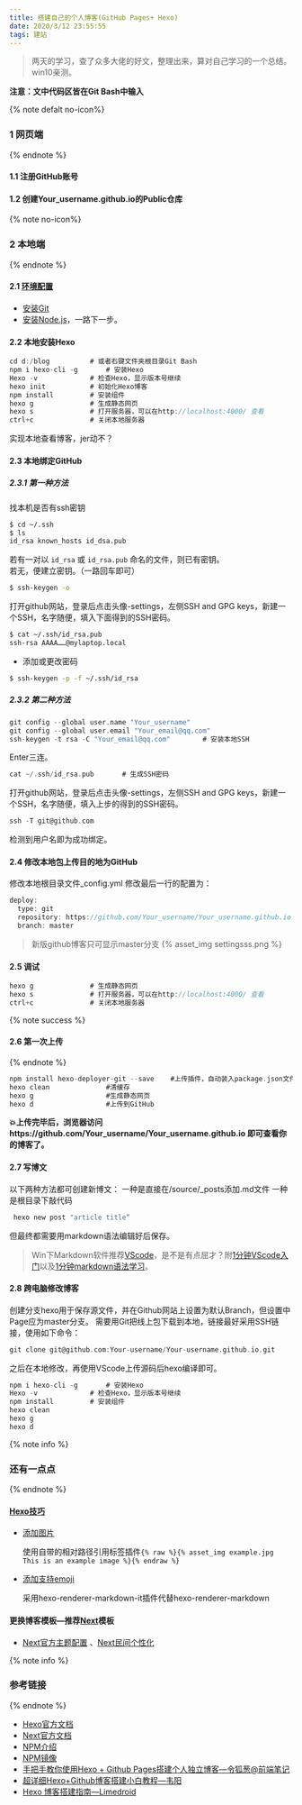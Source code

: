```yaml
---
title: 搭建自己的个人博客(GitHub Pages+ Hexo)
date: 2020/3/12 23:55:55
tags: 建站
---
```


<blockquote class="blockquote-center">两天的学习，查了众多大佬的好文，整理出来，算对自己学习的一个总结。win10亲测。</blockquote>

<!-- more -->
 
**注意：文中代码区皆在Git Bash中输入**

{% note  defalt no-icon%}
### 1 网页端
{% endnote %}

#### 1.1 注册GitHub账号
#### 1.2 创建Your_username.github.io的Public仓库

{% note  no-icon%}
### 2 本地端
{% endnote %}

#### 2.1 [环境配置](https://hexo.io/zh-cn/docs/)
* [安装Git](http://git-scm.com/download/)
* [安装Node.js](https://nodejs.org/download/release/v10.24.0/)，一路下一步。

#### 2.2 本地安装Hexo

```c
cd d:/blog			# 或者右键文件夹根目录Git Bash 
npm i hexo-cli -g		# 安装Hexo
Hexo -v				# 检查Hexo，显示版本号继续
hexo init			# 初始化Hexo博客
npm install			# 安装组件
hexo g				# 生成静态网页
hexo s				# 打开服务器，可以在http://localhost:4000/ 查看
ctrl+c				# 关闭本地服务器
```
实现本地查看博客，jer动不？
#### 2.3 本地绑定GitHub
##### 2.3.1 第一种方法
找本机是否有ssh密钥
```bash
$ cd ~/.ssh
$ ls 
id_rsa known_hosts id_dsa.pub
```
若有一对以 `id_rsa` 或 `id_rsa.pub` 命名的文件，则已有密钥。		
若无，便建立密钥。（一路回车即可）
```bash
$ ssh-keygen -o 
``` 

打开github网站，登录后点击头像-settings，左侧SSH and GPG keys，新建一个SSH，名字随便，填入下面得到的SSH密码。
```bash
$ cat ~/.ssh/id_rsa.pub 
ssh-rsa AAAA……@mylaptop.local  
```

- 添加或更改密码
 ```bash
$ ssh-keygen -p -f ~/.ssh/id_rsa
 ```
##### 2.3.2 第二种方法
```c
git config --global user.name "Your_username"
git config --global user.email "Your_email@qq.com"   
ssh-keygen -t rsa -C "Your_email@qq.com"		# 安装本地SSH
```
Enter三连。
```c
cat ~/.ssh/id_rsa.pub		# 生成SSH密码
```
打开github网站，登录后点击头像-settings，左侧SSH and GPG keys，新建一个SSH，名字随便，填入上步的得到的SSH密码。
```c
ssh -T git@github.com
```
检测到用户名即为成功绑定。
#### 2.4 修改本地包上传目的地为GitHub

修改本地根目录文件_config.yml
修改最后一行的配置为：

```c
deploy:
  type: git
  repository: https://github.com/Your_username/Your_username.github.io.git
  branch: master		
```

>新版github博客只可显示master分支
>{% asset_img settingsss.png %}


#### 2.5 调试
```c
hexo g				# 生成静态网页
hexo s				# 打开服务器，可以在http://localhost:4000/ 查看
ctrl+c				# 关闭本地服务器
```

{% note success %}
#### 2.6 第一次上传
{% endnote %}

```c
npm install hexo-deployer-git --save	#上传插件，自动装入package.json文件中
hexo clean				#清缓存
hexo g					#生成静态网页
hexo d					#上传到GitHub  
```
**:boom:上传完毕后，浏览器访问https://github.com/Your_username/Your_username.github.io 即可查看你的博客了。**

#### 2.7 写博文
以下两种方法都可创建新博文：
一种是直接在/source/_posts添加.md文件
一种是根目录下敲代码

 ```c
  hexo new post "article title“   
 ```

但最终都需要用markdown语法编辑好后保存。

>Win下Markdown软件推荐[VScode](https://code.visualstudio.com/)，是不是有点屈才？附[1分钟VScode入门](https://www.cnblogs.com/huyong/p/4573041.html)以及[1分钟markdown语法学习](https://www.jianshu.com/p/191d1e21f7ed)。

#### 2.8 跨电脑修改博客
创建分支hexo用于保存源文件，并在Github网站上设置为默认Branch，但设置中Page应为master分支。
需要用Git把线上包下载到本地，链接最好采用SSH链接，使用如下命令：
```c
git clone git@github.com:Your-username/Your-username.github.io.git
```
之后在本地修改，再使用VScode上传源码后hexo编译即可。
```c
npm i hexo-cli -g		# 安装Hexo
Hexo -v				# 检查Hexo，显示版本号继续
npm install			# 安装组件
hexo clean
hexo g
hexo d
```
{% note info %}
###  还有一点点
{% endnote %}

#### [Hexo技巧](https://hexo.io/zh-cn/docs/)
* [添加图片](https://hexo.io/zh-cn/docs/asset-folders.html)

  使用自带的相对路径引用标签插件`{% raw %}{% asset_img example.jpg This is an example image %}{% endraw %}`
* [添加支持emoji](https://kinboyw.github.io/2018/10/29/Hexo-NexT-%E5%BC%80%E5%90%AF-emoji/)

  采用hexo-renderer-markdown-it插件代替hexo-renderer-markdown

#### 更换博客模板—推荐[Next](https://github.com/theme-next/hexo-theme-next)模板

* [Next官方主题配置](https://theme-next.org/docs/getting-started/) 、[Next民间个性化](https://guanqr.com/tech/website/hexo-theme-next-customization/#top)

{% note info %}
### 参考链接
{% endnote %}

* [Hexo官方文档](https://hexo.io/zh-cn/docs/)
* [Next官方文档](https://theme-next.org/docs/getting-started/)
* [NPM介绍](https://www.runoob.com/nodejs/nodejs-npm.html)
* [NPM镜像](http://npm.taobao.org/)
* [手把手教你使用Hexo + Github Pages搭建个人独立博客—令狐葱@前端笔记](https://linghucong.js.org/2016/04/15/2016-04-15-hexo-github-pages-blog/ )
* [超详细Hexo+Github博客搭建小白教程—韦阳](https://zhuanlan.zhihu.com/p/35668237)
* [Hexo 博客搭建指南—Limedroid](https://github.com/limedroid/HexoLearning)
